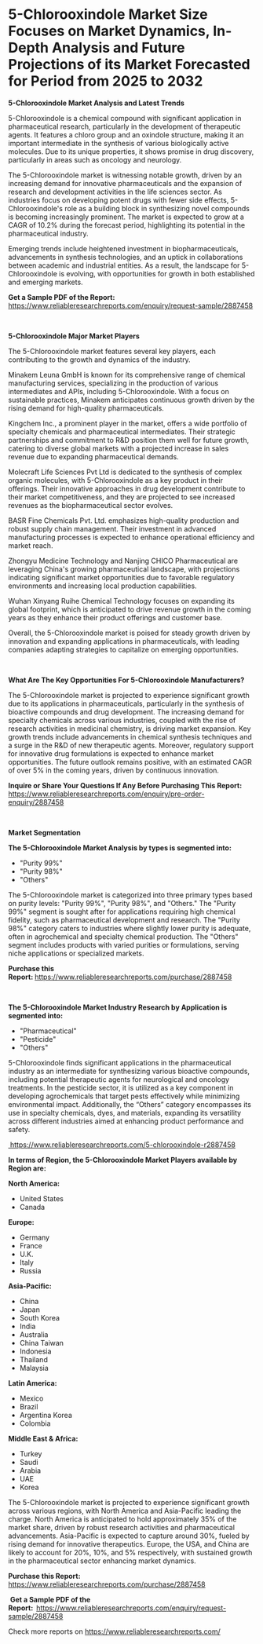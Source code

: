 <p><h1>5-Chlorooxindole Market Size Focuses on Market Dynamics, In-Depth Analysis and Future Projections of its Market Forecasted for Period from 2025 to 2032</h1></p><p><strong>5-Chlorooxindole Market Analysis and Latest Trends</strong></p>
<p><p>5-Chlorooxindole is a chemical compound with significant application in pharmaceutical research, particularly in the development of therapeutic agents. It features a chloro group and an oxindole structure, making it an important intermediate in the synthesis of various biologically active molecules. Due to its unique properties, it shows promise in drug discovery, particularly in areas such as oncology and neurology.</p><p>The 5-Chlorooxindole market is witnessing notable growth, driven by an increasing demand for innovative pharmaceuticals and the expansion of research and development activities in the life sciences sector. As industries focus on developing potent drugs with fewer side effects, 5-Chlorooxindole's role as a building block in synthesizing novel compounds is becoming increasingly prominent. The market is expected to grow at a CAGR of 10.2% during the forecast period, highlighting its potential in the pharmaceutical industry.</p><p>Emerging trends include heightened investment in biopharmaceuticals, advancements in synthesis technologies, and an uptick in collaborations between academic and industrial entities. As a result, the landscape for 5-Chlorooxindole is evolving, with opportunities for growth in both established and emerging markets.</p></p>
<p><strong>Get a Sample PDF of the Report:&nbsp;</strong> <a href="https://www.reliableresearchreports.com/enquiry/request-sample/2887458?utm_campaign=3061&utm_medium=2&utm_source=Github&utm_content=ia&utm_term=14032025&utm_id=5-chlorooxindole">https://www.reliableresearchreports.com/enquiry/request-sample/2887458</a></p>
<p>&nbsp;</p>
<p><strong>5-Chlorooxindole Major Market Players</strong></p>
<p><p>The 5-Chlorooxindole market features several key players, each contributing to the growth and dynamics of the industry. </p><p>Minakem Leuna GmbH is known for its comprehensive range of chemical manufacturing services, specializing in the production of various intermediates and APIs, including 5-Chlorooxindole. With a focus on sustainable practices, Minakem anticipates continuous growth driven by the rising demand for high-quality pharmaceuticals.</p><p>Kingchem Inc., a prominent player in the market, offers a wide portfolio of specialty chemicals and pharmaceutical intermediates. Their strategic partnerships and commitment to R&D position them well for future growth, catering to diverse global markets with a projected increase in sales revenue due to expanding pharmaceutical demands.</p><p>Molecraft Life Sciences Pvt Ltd is dedicated to the synthesis of complex organic molecules, with 5-Chlorooxindole as a key product in their offerings. Their innovative approaches in drug development contribute to their market competitiveness, and they are projected to see increased revenues as the biopharmaceutical sector evolves.</p><p>BASR Fine Chemicals Pvt. Ltd. emphasizes high-quality production and robust supply chain management. Their investment in advanced manufacturing processes is expected to enhance operational efficiency and market reach.</p><p>Zhongyu Medicine Technology and Nanjing CHICO Pharmaceutical are leveraging China's growing pharmaceutical landscape, with projections indicating significant market opportunities due to favorable regulatory environments and increasing local production capabilities.</p><p>Wuhan Xinyang Ruihe Chemical Technology focuses on expanding its global footprint, which is anticipated to drive revenue growth in the coming years as they enhance their product offerings and customer base. </p><p>Overall, the 5-Chlorooxindole market is poised for steady growth driven by innovation and expanding applications in pharmaceuticals, with leading companies adapting strategies to capitalize on emerging opportunities.</p></p>
<p>&nbsp;</p>
<p><strong>What Are The Key Opportunities For 5-Chlorooxindole Manufacturers?</strong></p>
<p><p>The 5-Chlorooxindole market is projected to experience significant growth due to its applications in pharmaceuticals, particularly in the synthesis of bioactive compounds and drug development. The increasing demand for specialty chemicals across various industries, coupled with the rise of research activities in medicinal chemistry, is driving market expansion. Key growth trends include advancements in chemical synthesis techniques and a surge in the R&D of new therapeutic agents. Moreover, regulatory support for innovative drug formulations is expected to enhance market opportunities. The future outlook remains positive, with an estimated CAGR of over 5% in the coming years, driven by continuous innovation.</p></p>
<p><strong>Inquire or Share Your Questions If Any Before Purchasing This Report:</strong> <a href="https://www.reliableresearchreports.com/enquiry/pre-order-enquiry/2887458?utm_campaign=3061&utm_medium=2&utm_source=Github&utm_content=ia&utm_term=14032025&utm_id=5-chlorooxindole">https://www.reliableresearchreports.com/enquiry/pre-order-enquiry/2887458</a></p>
<p>&nbsp;</p>
<p><strong>Market Segmentation</strong></p>
<p><strong>The 5-Chlorooxindole Market Analysis by types is segmented into:</strong></p>
<p><ul><li>"Purity 99%"</li><li>"Purity 98%"</li><li>"Others"</li></ul></p>
<p><p>The 5-Chlorooxindole market is categorized into three primary types based on purity levels: "Purity 99%", "Purity 98%", and "Others." The "Purity 99%" segment is sought after for applications requiring high chemical fidelity, such as pharmaceutical development and research. The "Purity 98%" category caters to industries where slightly lower purity is adequate, often in agrochemical and specialty chemical production. The "Others" segment includes products with varied purities or formulations, serving niche applications or specialized markets.</p></p>
<p><strong>Purchase this Report:&nbsp;</strong><a href="https://www.reliableresearchreports.com/purchase/2887458?utm_campaign=3061&utm_medium=2&utm_source=Github&utm_content=ia&utm_term=14032025&utm_id=5-chlorooxindole">https://www.reliableresearchreports.com/purchase/2887458</a></p>
<p>&nbsp;</p>
<p><strong>The 5-Chlorooxindole Market Industry Research by Application is segmented into:</strong></p>
<p><ul><li>"Pharmaceutical"</li><li>"Pesticide"</li><li>"Others"</li></ul></p>
<p><p>5-Chlorooxindole finds significant applications in the pharmaceutical industry as an intermediate for synthesizing various bioactive compounds, including potential therapeutic agents for neurological and oncology treatments. In the pesticide sector, it is utilized as a key component in developing agrochemicals that target pests effectively while minimizing environmental impact. Additionally, the “Others” category encompasses its use in specialty chemicals, dyes, and materials, expanding its versatility across different industries aimed at enhancing product performance and safety.</p></p>
<p><a href="https://www.reliableresearchreports.com/5-chlorooxindole-r2887458?utm_campaign=3061&utm_medium=2&utm_source=Github&utm_content=ia&utm_term=14032025&utm_id=5-chlorooxindole">&nbsp;https://www.reliableresearchreports.com/5-chlorooxindole-r2887458</a></p>
<p><strong>In terms of Region, the 5-Chlorooxindole Market Players available by Region are:</strong></p>
<p>
    <p> <strong> North America: </strong>
        <ul>
            <li>United States</li>
            <li>Canada</li>
        </ul>
        </p> 
    <p> <strong> Europe: </strong>
        <ul>
            <li>Germany</li>
            <li>France</li>
            <li>U.K.</li>
            <li>Italy</li>
            <li>Russia</li>
        </ul>
        </p> 
    <p> <strong> Asia-Pacific: </strong>
        <ul>
            <li>China</li>
            <li>Japan</li>
            <li>South Korea</li>
            <li>India</li>
            <li>Australia</li>
            <li>China Taiwan</li>
            <li>Indonesia</li>
            <li>Thailand</li>
            <li>Malaysia</li>
        </ul>
        </p> 
    <p> <strong> Latin America: </strong>
        <ul>
            <li>Mexico</li>
            <li>Brazil</li>
            <li>Argentina Korea</li>
            <li>Colombia</li>
        </ul>
        </p> 
    <p> <strong> Middle East & Africa: </strong>
        <ul>
            <li>Turkey</li>
            <li>Saudi</li>
            <li>Arabia</li>
            <li>UAE</li>
            <li>Korea</li>
        </ul>
    </p>
    </p>
<p><p>The 5-Chlorooxindole market is projected to experience significant growth across various regions, with North America and Asia-Pacific leading the charge. North America is anticipated to hold approximately 35% of the market share, driven by robust research activities and pharmaceutical advancements. Asia-Pacific is expected to capture around 30%, fueled by rising demand for innovative therapeutics. Europe, the USA, and China are likely to account for 20%, 10%, and 5% respectively, with sustained growth in the pharmaceutical sector enhancing market dynamics.</p></p>
<p><strong>Purchase this Report: </strong><a href="https://www.reliableresearchreports.com/purchase/2887458?utm_campaign=3061&utm_medium=2&utm_source=Github&utm_content=ia&utm_term=14032025&utm_id=5-chlorooxindole">https://www.reliableresearchreports.com/purchase/2887458</a></p>
<p>&nbsp;<strong>Get a Sample PDF of the Report:&nbsp;&nbsp;</strong><a href="https://www.reliableresearchreports.com/enquiry/request-sample/2887458?utm_campaign=3061&utm_medium=2&utm_source=Github&utm_content=ia&utm_term=14032025&utm_id=5-chlorooxindole">https://www.reliableresearchreports.com/enquiry/request-sample/2887458</a></p>
<p><strong></strong></p>
<p>Check more reports on <a href="https://www.reliableresearchreports.com/?utm_campaign=3061&utm_medium=2&utm_source=Github&utm_content=ia&utm_term=14032025&utm_id=5-chlorooxindole">https://www.reliableresearchreports.com/</a></p>